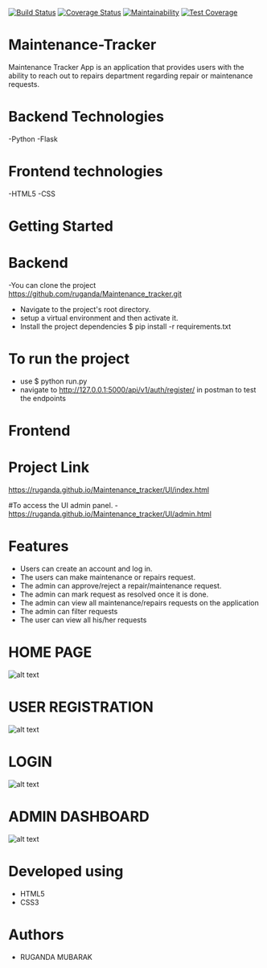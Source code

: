 [![Build Status](https://travis-ci.org/ruganda/Maintenance_tracker.svg?branch=master)](https://travis-ci.org/ruganda/Maintenance_tracker)
[![Coverage Status](https://coveralls.io/repos/github/ruganda/Maintenance_tracker/badge.svg?branch=master)](https://coveralls.io/github/ruganda/Maintenance_tracker?branch=master)
[![Maintainability](https://api.codeclimate.com/v1/badges/37094fb68a855168c1af/maintainability)](https://codeclimate.com/github/ruganda/Maintenance_tracker/maintainability)
[![Test Coverage](https://api.codeclimate.com/v1/badges/37094fb68a855168c1af/test_coverage)](https://codeclimate.com/github/ruganda/Maintenance_tracker/test_coverage)
 # Maintenance-Tracker
Maintenance Tracker App is an application that provides users with the ability to reach out to repairs department regarding repair or maintenance requests.

# Backend Technologies
-Python
-Flask

# Frontend technologies
-HTML5
-CSS

# Getting Started

# Backend

-You can clone the project   https://github.com/ruganda/Maintenance_tracker.git
- Navigate to the project's root directory. 
- setup a virtual environment and then activate it.
- Install the project dependencies   $ pip install -r requirements.txt

# To run the project 
- use   $ python run.py
- navigate to  http://127.0.0.1:5000/api/v1/auth/register/ in postman to test the endpoints

# Frontend

# Project Link
https://ruganda.github.io/Maintenance_tracker/UI/index.html

#To access the UI admin panel.
-https://ruganda.github.io/Maintenance_tracker/UI/admin.html
 



# Features
 - Users can create an account and log in.
 - The users can make maintenance or repairs request.
 - The admin can approve/reject a repair/maintenance request.
 - The admin can mark request as resolved once it is done.
 - The admin can view all maintenance/repairs requests on the application
 - The admin can filter requests
 - The user can view all his/her requests

# HOME PAGE
![alt text](https://raw.githubusercontent.com/ruganda/Maintenance_tracker/gh-pages/UI/images/index.PNG)

# USER REGISTRATION
![alt text](https://raw.githubusercontent.com/ruganda/Maintenance_tracker/gh-pages/UI/images/sign_up.PNG)
# LOGIN
![alt text](https://raw.githubusercontent.com/ruganda/Maintenance_tracker/gh-pages/UI/images/login.PNG)
# ADMIN DASHBOARD
![alt text](https://raw.githubusercontent.com/ruganda/Maintenance_tracker/gh-pages/UI/images/admin.PNG)



# Developed using
 - HTML5
 - CSS3


# Authors
 - RUGANDA MUBARAK
 